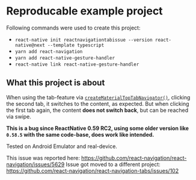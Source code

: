 # Reproducable example project

Following commands were used to create this project:
* `react-native init reactnavigationtabissue --version react-native@next --template typescript`
* `yarn add react-navigation`
* `yarn add react-native-gesture-handler`
* `react-native link react-native-gesture-handler`


## What this project is about

When using the tab-feature via [`createMaterialTopTabNavigator()`](https://reactnavigation.org/docs/en/material-top-tab-navigator.html), clicking the second tab, it switches to the content, as expected. But when clicking the first tab again, the content **does not switch back**, but can be reached via swipe.

**This is a bug since ReactNative 0.59 RC2, using some older version like `0.58.5` with the same code-base, does work like intended.**

Tested on Android Emulator and real-device.

This issue was reported here: https://github.com/react-navigation/react-navigation/issues/5629
Issue got moved to a different project: https://github.com/react-navigation/react-navigation-tabs/issues/102